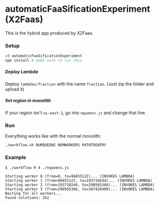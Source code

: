 # automaticFaaSificationExperiment (X2Faas)

This is the hybrid app produced by X2Faas. 

### Setup

```sh
cd automaticFaaSificationExperiment
npm install # make sure to run this
```

##### Deploy Lambda

Deploy `lambdas/fraction` with the name `fraction`. (Just zip the folder and upload it)

##### Set region in monolith

If your region isn't `us-east-2`, go into `nqueens.js` and change that line.

### Run

Everything works like with the normal monolith:

```
./workflow.sh NUMQUEENS NUMWORKERS PATHTOENTRY
```

### Example

```
$ ./workflow 9 4 ./nqueens.js

Starting worker 0 (from=0, to=96855122)... (INVOKES LAMBDA)
Starting worker 1 (from=96855122, to=193710244)... (INVOKES LAMBDA)
Starting worker 2 (from=193710244, to=290565366)... (INVOKES LAMBDA)
Starting worker 3 (from=290565366, to=387420489)... (INVOKES LAMBDA)
Waiting for all workers...
Found solutions: 352
```
